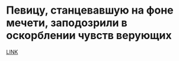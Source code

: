 # Певицу, станцевавшую на фоне мечети, заподозрили в оскорблении чувств верующих



[LINK](https://varlamov.ru/1971694.html)